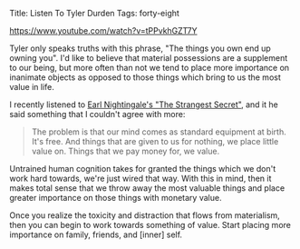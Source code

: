 Title: Listen To Tyler Durden
Tags: forty-eight

https://www.youtube.com/watch?v=tPPvkhGZT7Y



Tyler only speaks truths with this phrase, "The things you own end up owning
you". I'd like to believe that material possessions are a supplement to our
being, but more often than not we tend to place more importance on inanimate
objects as opposed to those things which bring to us the most value in life.



I recently listened to [Earl Nightingale's "The Strangest
Secret"](https://www.youtube.com/watch?v=8XofumNQMqA), and it he said something
that I couldn't agree with more:

> The problem is that our mind comes as standard equipment at birth. It's
free. And things that are given to us for nothing, we place little value on.
Things that we pay money for, we value.

Untrained human cognition takes for granted the things which we don't work
hard towards, we're just wired that way. With this in mind, then it makes
total sense that we throw away the most valuable things and place greater
importance on those things with monetary value.



Once you realize the toxicity and distraction that flows from materialism,
then you can begin to work towards something of value. Start placing more
importance on family, friends, and [inner] self.

